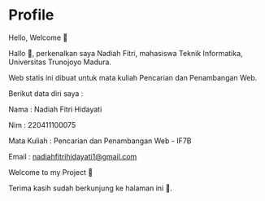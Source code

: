 # Profile

<!-- This is a small sample book to give you a feel for how book content is
structured.
It shows off a few of the major file types, as well as some sample content.
It does not go in-depth into any particular topic - check out [the Jupyter Book documentation](https://jupyterbook.org) for more information.

Check out the content pages bundled with this sample book to see more.

```{tableofcontents}
``` -->

Hello, Welcome 🏡

Hallo 👋, perkenalkan saya Nadiah Fitri, mahasiswa Teknik Informatika, Universitas Trunojoyo Madura.

Web statis ini dibuat untuk mata kuliah Pencarian dan Penambangan Web.

Berikut data diri saya :

Nama : Nadiah Fitri Hidayati

Nim : 220411100075

Mata Kuliah : Pencarian dan Penambangan Web - IF7B

Email : nadiahfitrihidayati1@gmail.com

Welcome to my Project 🙌

Terima kasih sudah berkunjung ke halaman ini 🙏.